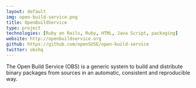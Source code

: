 ```yaml
---
layout: default
img: open-build-service.png
title: OpenBuildService
type: project
technologies: [Ruby on Rails, Ruby, HTML, Java Script, packaging]
website: http://openbuildservice.org
github: https://github.com/openSUSE/open-build-service
twitter: obshq
---
```


The Open Build Service (OBS) is a generic system to build and distribute binary packages from sources in an automatic, consistent and reproducible way.

